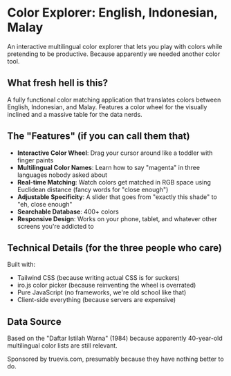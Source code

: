 # Color Explorer: English, Indonesian, Malay

An interactive multilingual color explorer that lets you play with colors while pretending to be productive. Because apparently we needed another color tool.

## What fresh hell is this?

A fully functional color matching application that translates colors between English, Indonesian, and Malay. Features a color wheel for the visually inclined and a massive table for the data nerds.

## The "Features" (if you can call them that)

- **Interactive Color Wheel**: Drag your cursor around like a toddler with finger paints
- **Multilingual Color Names**: Learn how to say "magenta" in three languages nobody asked about
- **Real-time Matching**: Watch colors get matched in RGB space using Euclidean distance (fancy words for "close enough")
- **Adjustable Specificity**: A slider that goes from "exactly this shade" to "eh, close enough"
- **Searchable Database**: 400+ colors
- **Responsive Design**: Works on your phone, tablet, and whatever other screens you're addicted to

## Technical Details (for the three people who care)

Built with:

- Tailwind CSS (because writing actual CSS is for suckers)
- iro.js color picker (because reinventing the wheel is overrated)
- Pure JavaScript (no frameworks, we're old school like that)
- Client-side everything (because servers are expensive)

## Data Source

Based on the "Daftar Istilah Warna" (1984) because apparently 40-year-old multilingual color lists are still relevant.

Sponsored by truevis.com, presumably because they have nothing better to do.
